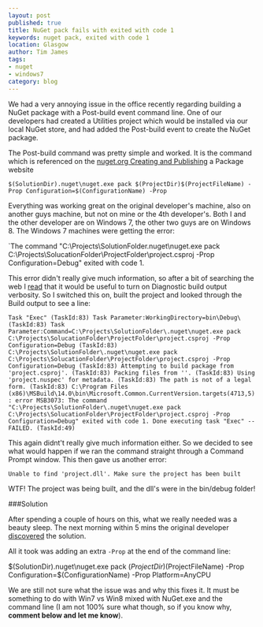 ```yaml
---
layout: post
published: true
title: NuGet pack fails with exited with code 1
keywords: nuget pack, exited with code 1
location: Glasgow
author: Tim James
tags:
- nuget
- windows7
category: blog
---
```


We had a very annoying issue in the office recently regarding building a NuGet package with a Post-build event command line. One of our developers had created a Utilities project which would be installed via our local NuGet store, and had added the Post-build event to create the NuGet package.

The Post-build command was pretty simple and worked. It is the command which is referenced on the [nuget.org Creating and Publishing](https://docs.nuget.org/create/creating-and-publishing-a-package) a Package website

`$(SolutionDir).nuget\nuget.exe pack $(ProjectDir)$(ProjectFileName) -Prop Configuration=$(ConfigurationName) -Prop`

Everything was working great on the original developer's machine, also on another guys machine, but not on mine or the 4th developer's. Both I and the other developer are on Windows 7, the other two guys are on Windows 8. The Windows 7 machines were getting the error:

`The command "C:\Projects\SolutionFolder\.nuget\nuget.exe pack C:\Projects\SolucationFolder\ProjectFolder\project.csproj -Prop Configuration=Debug" exited with code 1.

<!--excerpt-->

This error didn't really give much information, so after a bit of searching the web I [read](http://stackoverflow.com/questions/22151402/how-can-i-resolve-the-error-the-command-exited-with-code-1) that it would be useful to turn on Diagnostic build output verbosity. So I switched this on, built the project and looked through the Build output to see a line:

`
Task "Exec" (TaskId:83)
  Task Parameter:WorkingDirectory=bin\Debug\ (TaskId:83)
  Task Parameter:Command=C:\Projects\SolutionFolder\.nuget\nuget.exe pack C:\Projects\SolucationFolder\ProjectFolder\project.csproj -Prop Configuration=Debug (TaskId:83)
  C:\Projects\SolutionFolder\.nuget\nuget.exe pack C:\Projects\SolucationFolder\ProjectFolder\project.csproj -Prop Configuration=Debug (TaskId:83)
  Attempting to build package from 'project.csproj'. (TaskId:83)
  Packing files from ''. (TaskId:83)
  Using 'project.nuspec' for metadata. (TaskId:83)
  The path is not of a legal form. (TaskId:83)
C:\Program Files (x86)\MSBuild\14.0\bin\Microsoft.Common.CurrentVersion.targets(4713,5): error MSB3073: The command "C:\Projects\SolutionFolder\.nuget\nuget.exe pack C:\Projects\SolucationFolder\ProjectFolder\project.csproj -Prop Configuration=Debug" exited with code 1.
Done executing task "Exec" -- FAILED. (TaskId:49)
`

This again didnt't really give much information either. So we decided to see what would happen if we ran the command straight through a Command Prompt window. This then gave us another error:

`Unable to find 'project.dll'. Make sure the project has been built`

WTF! The project was being built, and the dll's were in the bin/debug folder!

###Solution

After spending a couple of hours on this, what we really needed was a beauty sleep. The next morning within 5 mins the original developer [discovered](http://stackoverflow.com/questions/21583070/nuget-pack-fails-with-unable-to-find-outputpathitem-fullpath) the solution.

All it took was adding an extra `-Prop` at the end of the command line:

$(SolutionDir).nuget\nuget.exe pack $(ProjectDir)$(ProjectFileName) -Prop Configuration=$(ConfigurationName) -Prop Platform=AnyCPU

We are still not sure what the issue was and why this fixes it. It must be something to do with Win7 vs Win8 mixed with NuGet.exe and the command line (I am not 100% sure what though, so if you know why, **comment below and let me know**).
